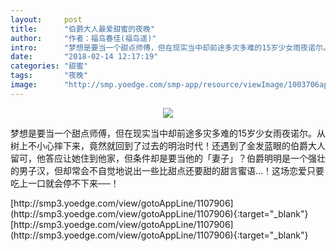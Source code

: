 ```yaml
---
layout:     post
title:      "伯爵大人最爱甜蜜的夜晚"
author:     "作者：福岛春佳(福岛遥)"
intro:      "梦想是要当一个甜点师傅，但在现实当中却前途多灾多难的15岁少女雨夜诺尔。从树上不小心摔下来，竟然就回到了过去的明治时代！还遇到了金发蓝眼的伯爵大人留可，他答应让她住到他家，但条件却是要当他的「妻子」？伯爵明明是一个强壮的男子汉，但却常会不自觉地说出一些比甜点还要甜的甜言蜜语…！这场恋爱只要吃上一口就会停不下来──！"
date:       "2018-02-14 12:17:19"
categories: "甜蜜"
tags:       "夜晚"
image:      "http://smp.yoedge.com/smp-app/resource/viewImage/1003706appline.png"
---
```

<div style="text-align: center">
<p><img src="http://smp.yoedge.com/smp-app/resource/viewImage/1003706appline.png"/></p>
</div>
<p class="post-meta">
<span>梦想是要当一个甜点师傅，但在现实当中却前途多灾多难的15岁少女雨夜诺尔。从树上不小心摔下来，竟然就回到了过去的明治时代！还遇到了金发蓝眼的伯爵大人留可，他答应让她住到他家，但条件却是要当他的「妻子」？伯爵明明是一个强壮的男子汉，但却常会不自觉地说出一些比甜点还要甜的甜言蜜语…！这场恋爱只要吃上一口就会停不下来──！</span>
</p>
[http://smp3.yoedge.com/view/gotoAppLine/1107906](http://smp3.yoedge.com/view/gotoAppLine/1107906){:target="_blank"}
[http://smp3.yoedge.com/view/gotoAppLine/1107906](http://smp3.yoedge.com/view/gotoAppLine/1107906){:target="_blank"}



